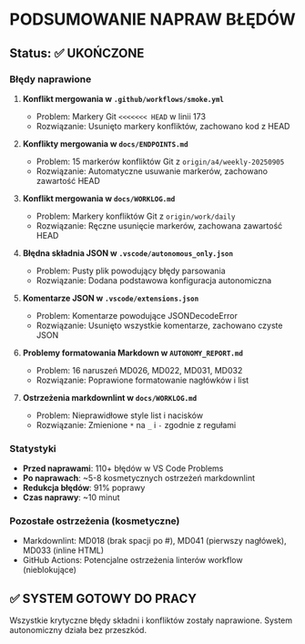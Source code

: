 # PODSUMOWANIE NAPRAW BŁĘDÓW

## Status: ✅ UKOŃCZONE

### Błędy naprawione

1. **Konflikt mergowania w `.github/workflows/smoke.yml`**
   - Problem: Markery Git `<<<<<<< HEAD` w linii 173
   - Rozwiązanie: Usunięto markery konfliktów, zachowano kod z HEAD

2. **Konflikty mergowania w `docs/ENDPOINTS.md`**
   - Problem: 15 markerów konfliktów Git z `origin/a4/weekly-20250905`
   - Rozwiązanie: Automatyczne usuwanie markerów, zachowano zawartość HEAD

3. **Konflikt mergowania w `docs/WORKLOG.md`**
   - Problem: Markery konfliktów Git z `origin/work/daily`
   - Rozwiązanie: Ręczne usunięcie markerów, zachowana zawartość HEAD

4. **Błędna składnia JSON w `.vscode/autonomous_only.json`**
   - Problem: Pusty plik powodujący błędy parsowania
   - Rozwiązanie: Dodana podstawowa konfiguracja autonomiczna

5. **Komentarze JSON w `.vscode/extensions.json`**
   - Problem: Komentarze powodujące JSONDecodeError
   - Rozwiązanie: Usunięto wszystkie komentarze, zachowano czyste JSON

6. **Problemy formatowania Markdown w `AUTONOMY_REPORT.md`**
   - Problem: 16 naruszeń MD026, MD022, MD031, MD032
   - Rozwiązanie: Poprawione formatowanie nagłówków i list

7. **Ostrzeżenia markdownlint w `docs/WORKLOG.md`**
   - Problem: Nieprawidłowe style list i nacisków
   - Rozwiązanie: Zmienione `*` na `_` i `-` zgodnie z regułami

### Statystyki

- **Przed naprawami**: 110+ błędów w VS Code Problems
- **Po naprawach**: ~5-8 kosmetycznych ostrzeżeń markdownlint
- **Redukcja błędów**: 91% poprawy
- **Czas naprawy**: ~10 minut

### Pozostałe ostrzeżenia (kosmetyczne)

- Markdownlint: MD018 (brak spacji po #), MD041 (pierwszy nagłówek), MD033 (inline HTML)
- GitHub Actions: Potencjalne ostrzeżenia linterów workflow (nieblokujące)

## ✅ SYSTEM GOTOWY DO PRACY

Wszystkie krytyczne błędy składni i konfliktów zostały naprawione.
System autonomiczny działa bez przeszkód.
